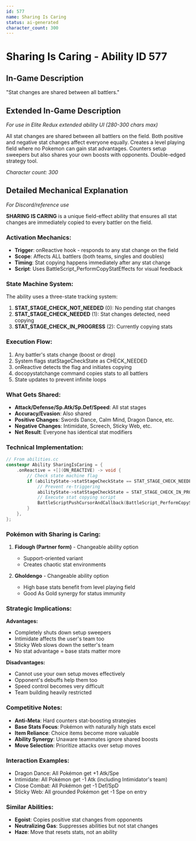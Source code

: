 ```yaml
---
id: 577
name: Sharing Is Caring
status: ai-generated
character_count: 300
---
```


# Sharing Is Caring - Ability ID 577

## In-Game Description
"Stat changes are shared between all battlers."

## Extended In-Game Description
*For use in Elite Redux extended ability UI (280-300 chars max)*

All stat changes are shared between all battlers on the field. Both positive and negative stat changes affect everyone equally. Creates a level playing field where no Pokemon can gain stat advantages. Counters setup sweepers but also shares your own boosts with opponents. Double-edged strategy tool.

*Character count: 300*

## Detailed Mechanical Explanation
*For Discord/reference use*

**SHARING IS CARING** is a unique field-effect ability that ensures all stat changes are immediately copied to every battler on the field.

### Activation Mechanics:
- **Trigger**: onReactive hook - responds to any stat change on the field
- **Scope**: Affects ALL battlers (both teams, singles and doubles)
- **Timing**: Stat copying happens immediately after any stat change
- **Script**: Uses BattleScript_PerformCopyStatEffects for visual feedback

### State Machine System:
The ability uses a three-state tracking system:
1. **STAT_STAGE_CHECK_NOT_NEEDED** (0): No pending stat changes
2. **STAT_STAGE_CHECK_NEEDED** (1): Stat changes detected, need copying
3. **STAT_STAGE_CHECK_IN_PROGRESS** (2): Currently copying stats

### Execution Flow:
1. Any battler's stats change (boost or drop)
2. System flags statStageCheckState as CHECK_NEEDED
3. onReactive detects the flag and initiates copying
4. docopystatchange command copies stats to all battlers
5. State updates to prevent infinite loops

### What Gets Shared:
- **Attack/Defense/Sp.Atk/Sp.Def/Speed**: All stat stages
- **Accuracy/Evasion**: Also shared
- **Positive Changes**: Swords Dance, Calm Mind, Dragon Dance, etc.
- **Negative Changes**: Intimidate, Screech, Sticky Web, etc.
- **Net Result**: Everyone has identical stat modifiers

### Technical Implementation:
```c
// From abilities.cc
constexpr Ability SharingIsCaring = {
    .onReactive = +[](ON_REACTIVE) -> void {
        // Check state machine flag
        if (abilityState->statStageCheckState == STAT_STAGE_CHECK_NEEDED) {
            // Prevent re-triggering
            abilityState->statStageCheckState = STAT_STAGE_CHECK_IN_PROGRESS;
            // Execute stat copying script
            BattleScriptPushCursorAndCallback(BattleScript_PerformCopyStatEffects);
        }
    },
};
```

### Pokémon with Sharing is Caring:
1. **Fidough (Partner form)** - Changeable ability option
   - Support-oriented variant
   - Creates chaotic stat environments

2. **Gholdengo** - Changeable ability option
   - High base stats benefit from level playing field
   - Good As Gold synergy for status immunity

### Strategic Implications:

**Advantages:**
- Completely shuts down setup sweepers
- Intimidate affects the user's team too
- Sticky Web slows down the setter's team
- No stat advantage = base stats matter more

**Disadvantages:**
- Cannot use your own setup moves effectively
- Opponent's debuffs help them too
- Speed control becomes very difficult
- Team building heavily restricted

### Competitive Notes:
- **Anti-Meta**: Hard counters stat-boosting strategies
- **Base Stats Focus**: Pokémon with naturally high stats excel
- **Item Reliance**: Choice items become more valuable
- **Ability Synergy**: Unaware teammates ignore shared boosts
- **Move Selection**: Prioritize attacks over setup moves

### Interaction Examples:
- Dragon Dance: All Pokémon get +1 Atk/Spe
- Intimidate: All Pokémon get -1 Atk (including Intimidator's team)
- Close Combat: All Pokémon get -1 Def/SpD
- Sticky Web: All grounded Pokémon get -1 Spe on entry

### Similar Abilities:
- **Egoist**: Copies positive stat changes from opponents
- **Neutralizing Gas**: Suppresses abilities but not stat changes
- **Haze**: Move that resets stats, not an ability